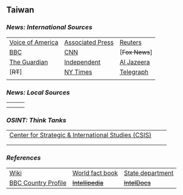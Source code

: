 ## Taiwan ##

### _News: International Sources_ ###
|   |   |   |
| --- | --- | --- |
| [Voice of America](https://www.voanews.com/search?search_api_fulltext=Taiwan&type=1&sort_by=publication_time) | [Associated Press](https://apnews.com/Taiwan) | [Reuters](https://www.reuters.com/places/$$$$) |
| [BBC](https://www.bbc.com/news/topics/cg41ylwvw2qt/taiwan) | [CNN](https://www.cnn.com/search/?q=Taiwan&size=10&type=article) | [~~Fox News~~] |
| [The Guardian](https://www.theguardian.com/world/Taiwan)  | [Independent](https://www.independent.co.uk/topic/Taiwan) | [Al Jazeera](https://www.aljazeera.com/topics/country/Taiwan.html) |
| [~~RT~~] | [NY Times](https://www.nytimes.com/section/world/Taiwan) | [Telegraph](https://www.telegraph.co.uk/Taiwan/) |
|  |  |  |

### _News: Local Sources_ ###
|   |   |   |
| --- | --- | --- |
|  |  |  |
|  |  |  |

### _OSINT: Think Tanks_ ###
|  |  |  |
| --- | --- | --- |
| [Center for Strategic & International Studies \(CSIS\)](https://www.csis.org/search?search_api_views_fulltext=taiwan&sort_by=field_publication_date) | []() | []() |
| []() | []() | []() |
| []() | []() | []() |


### _References_ ###
|   |   |   |
| --- | --- | --- |
| [Wiki](https://en.wikipedia.org/wiki/Taiwan) | [World fact book](https://www.cia.gov/library/publications/the-world-factbook/geos/tw.html) | [State department](https://www.state.gov/countries-areas/taiwan/) |
| [BBC Country Profile](https://www.bbc.com/news/world-asia-16164639) | [~~Intellipedia~~]() | [~~IntelDocs~~]() |

